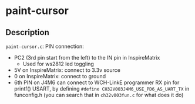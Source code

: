 # paint-cursor

## Description

`paint-cursor.c`:
PIN connection:

* PC2 (3rd pin start from the left) to the IN pin in InspireMatrix
  * Used for ws2812 led toggling
* 5V on InspireMatrix: connect to 3.3v source
* 0 on InspireMatrix: connect to ground
* 6th PIN on J4M6 can connect to WCH-LinkE programmer RX pin for printf() USART,
    by defining `#define CH32V003J4M6_USE_PD6_AS_UART_TX` in funconfig.h (you can search that in `ch32v003fun.c` for what does it do)
